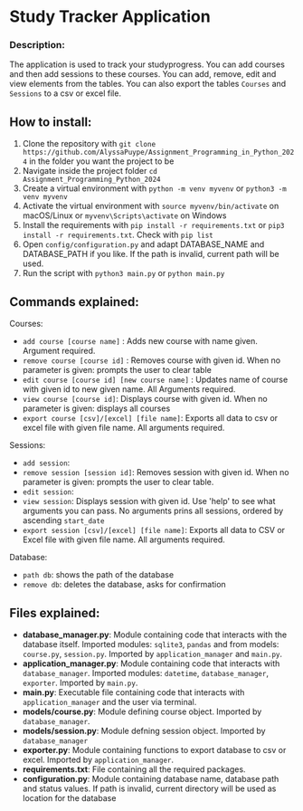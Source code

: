 # Study Tracker Application

### Description:
The application is used to track your studyprogress. You can add courses and then add sessions to these courses. 
You can add, remove, edit and view elements from the tables.
You can also export the tables `Courses` and `Sessions` to a csv or excel file.

## How to install:

1. Clone the repository with `git clone https://github.com/AlyssaPuype/Assignment_Programming_in_Python_2024` in the folder you want the project to be
2. Navigate inside the project folder `cd Assignment_Programming_Python_2024`
3. Create a virtual environment with `python -m venv myvenv` or `python3 -m venv myvenv`
4. Activate the virtual environment with `source myvenv/bin/activate` on macOS/Linux or `myvenv\Scripts\activate` on Windows
5. Install the requirements with `pip install -r requirements.txt` or `pip3 install -r requirements.txt`. Check with `pip list`
6. Open `config/configuration.py` and adapt DATABASE_NAME and DATABASE_PATH if you like. If the path is invalid, current path will be used.
7. Run the script with `python3 main.py` or `python main.py`

## Commands explained:

Courses:

- `add course [course name]` : Adds new course with name given. Argument required.
- `remove course [course id]` : Removes course with given id. When no parameter is given: prompts the user to clear table
- `edit course [course id] [new course name]` : Updates name of course with given id to new given name. All Arguments required.
- `view course [course id]`: Displays course with given id. When no parameter is given: displays all courses
- `export course [csv]/[excel] [file name]`: Exports all data to csv or excel file with given file name. All arguments required.

Sessions:

- `add session`:
- `remove session [session id]`: Removes session with given id. When no parameter is given: prompts the user to clear table.
- `edit session`: 
- `view session`: Displays session with given id. Use 'help' to see what arguments you can pass. No arguments prins all sessions, ordered by ascending `start_date`
- `export session [csv]/[excel] [file name]`: Exports all data to CSV or Excel file with given file name. All arguments required.

Database:
- `path db`: shows the path of the database
- `remove db`: deletes the database, asks for confirmation

## Files explained:

- **database_manager.py**: Module containing code that interacts with the database itself.
Imported modules: `sqlite3`, `pandas` and from models: `course.py`, `session.py`.
Imported by `application_manager` and `main.py`.
- **application_manager.py**: Module containing code that interacts with `database_manager`.
Imported modules: `datetime`, `database_manager`, `exporter`.
Imported by `main.py`.
- **main.py**: Executable file containing code that interacts with `application_manager` and the user via terminal.
- **models/course.py**: Module defining course object.
Imported by `database_manager`.
- **models/session.py**: Module defning session object.
Imported by `database_manager`
- **exporter.py**: Module containing functions to export database to csv or excel.
Imported by `application_manager`.
- **requirements.txt**: File containing all the required packages.
- **configuration.py**: Module containing database name, database path and status values. If path is invalid, current directory will be used as location for the database

